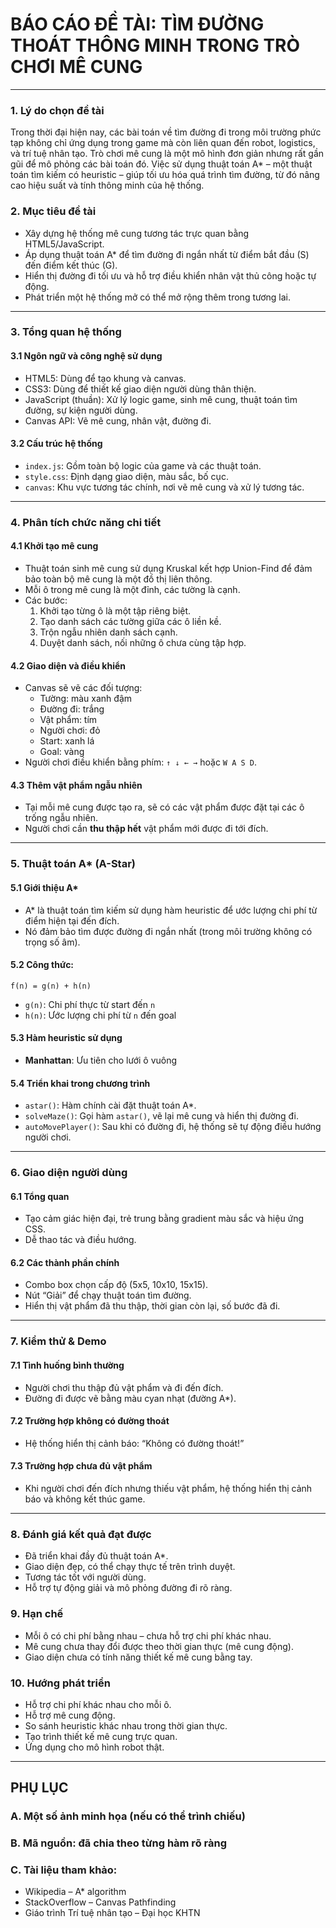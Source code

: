 
# BÁO CÁO ĐỀ TÀI: TÌM ĐƯỜNG THOÁT THÔNG MINH TRONG TRÒ CHƠI MÊ CUNG

---

### 1. Lý do chọn đề tài
Trong thời đại hiện nay, các bài toán về tìm đường đi trong môi trường phức tạp không chỉ ứng dụng trong game mà còn liên quan đến robot, logistics, và trí tuệ nhân tạo. Trò chơi mê cung là một mô hình đơn giản nhưng rất gần gũi để mô phỏng các bài toán đó. Việc sử dụng thuật toán A* – một thuật toán tìm kiếm có heuristic – giúp tối ưu hóa quá trình tìm đường, từ đó nâng cao hiệu suất và tính thông minh của hệ thống.

### 2. Mục tiêu đề tài
- Xây dựng hệ thống mê cung tương tác trực quan bằng HTML5/JavaScript.
- Áp dụng thuật toán A* để tìm đường đi ngắn nhất từ điểm bắt đầu (S) đến điểm kết thúc (G).
- Hiển thị đường đi tối ưu và hỗ trợ điều khiển nhân vật thủ công hoặc tự động.
- Phát triển một hệ thống mở có thể mở rộng thêm trong tương lai.

---


### 3. Tổng quan hệ thống

#### 3.1 Ngôn ngữ và công nghệ sử dụng
- HTML5: Dùng để tạo khung và canvas.
- CSS3: Dùng để thiết kế giao diện người dùng thân thiện.
- JavaScript (thuần): Xử lý logic game, sinh mê cung, thuật toán tìm đường, sự kiện người dùng.
- Canvas API: Vẽ mê cung, nhân vật, đường đi.

#### 3.2 Cấu trúc hệ thống
- `index.js`: Gồm toàn bộ logic của game và các thuật toán.
- `style.css`: Định dạng giao diện, màu sắc, bố cục.
- `canvas`: Khu vực tương tác chính, nơi vẽ mê cung và xử lý tương tác.

---

### 4. Phân tích chức năng chi tiết

#### 4.1 Khởi tạo mê cung
- Thuật toán sinh mê cung sử dụng Kruskal kết hợp Union-Find để đảm bảo toàn bộ mê cung là một đồ thị liên thông.
- Mỗi ô trong mê cung là một đỉnh, các tường là cạnh.
- Các bước:
  1. Khởi tạo từng ô là một tập riêng biệt.
  2. Tạo danh sách các tường giữa các ô liền kề.
  3. Trộn ngẫu nhiên danh sách cạnh.
  4. Duyệt danh sách, nối những ô chưa cùng tập hợp.

#### 4.2 Giao diện và điều khiển
- Canvas sẽ vẽ các đối tượng:
  - Tường: màu xanh đậm
  - Đường đi: trắng
  - Vật phẩm: tím
  - Người chơi: đỏ
  - Start: xanh lá
  - Goal: vàng
- Người chơi điều khiển bằng phím: `↑ ↓ ← →` hoặc `W A S D`.

#### 4.3 Thêm vật phẩm ngẫu nhiên
- Tại mỗi mê cung được tạo ra, sẽ có các vật phẩm được đặt tại các ô trống ngẫu nhiên.
- Người chơi cần **thu thập hết** vật phẩm mới được đi tới đích.

---

### 5. Thuật toán A* (A-Star)

#### 5.1 Giới thiệu A*
- A* là thuật toán tìm kiếm sử dụng hàm heuristic để ước lượng chi phí từ điểm hiện tại đến đích.
- Nó đảm bảo tìm được đường đi ngắn nhất (trong môi trường không có trọng số âm).

#### 5.2 Công thức:
```
f(n) = g(n) + h(n)
```
- `g(n)`: Chi phí thực từ start đến `n`
- `h(n)`: Ước lượng chi phí từ `n` đến goal

#### 5.3 Hàm heuristic sử dụng
- **Manhattan**: Ưu tiên cho lưới ô vuông

#### 5.4 Triển khai trong chương trình
- `astar()`: Hàm chính cài đặt thuật toán A*.
- `solveMaze()`: Gọi hàm `astar()`, vẽ lại mê cung và hiển thị đường đi.
- `autoMovePlayer()`: Sau khi có đường đi, hệ thống sẽ tự động điều hướng người chơi.

---

### 6. Giao diện người dùng

#### 6.1 Tổng quan
- Tạo cảm giác hiện đại, trẻ trung bằng gradient màu sắc và hiệu ứng CSS.
- Dễ thao tác và điều hướng.

#### 6.2 Các thành phần chính
- Combo box chọn cấp độ (5x5, 10x10, 15x15).
- Nút “Giải” để chạy thuật toán tìm đường.
- Hiển thị vật phẩm đã thu thập, thời gian còn lại, số bước đã đi.

---

### 7. Kiểm thử & Demo

#### 7.1 Tình huống bình thường
- Người chơi thu thập đủ vật phẩm và đi đến đích.
- Đường đi được vẽ bằng màu cyan nhạt (đường A*).

#### 7.2 Trường hợp không có đường thoát
- Hệ thống hiển thị cảnh báo: “Không có đường thoát!”

#### 7.3 Trường hợp chưa đủ vật phẩm
- Khi người chơi đến đích nhưng thiếu vật phẩm, hệ thống hiển thị cảnh báo và không kết thúc game.

---


### 8. Đánh giá kết quả đạt được

-  Đã triển khai đầy đủ thuật toán A*.
-  Giao diện đẹp, có thể chạy thực tế trên trình duyệt.
-  Tương tác tốt với người dùng.
-  Hỗ trợ tự động giải và mô phỏng đường đi rõ ràng.

### 9. Hạn chế

- Mỗi ô có chi phí bằng nhau – chưa hỗ trợ chi phí khác nhau.
- Mê cung chưa thay đổi được theo thời gian thực (mê cung động).
- Giao diện chưa có tính năng thiết kế mê cung bằng tay.

### 10. Hướng phát triển

-  Hỗ trợ chi phí khác nhau cho mỗi ô.
-  Hỗ trợ mê cung động.
-  So sánh heuristic khác nhau trong thời gian thực.
-  Tạo trình thiết kế mê cung trực quan.
-  Ứng dụng cho mô hình robot thật.

---

## PHỤ LỤC

### A. Một số ảnh minh họa (nếu có thể trình chiếu)
### B. Mã nguồn: đã chia theo từng hàm rõ ràng
### C. Tài liệu tham khảo:
- Wikipedia – A* algorithm
- StackOverflow – Canvas Pathfinding
- Giáo trình Trí tuệ nhân tạo – Đại học KHTN

